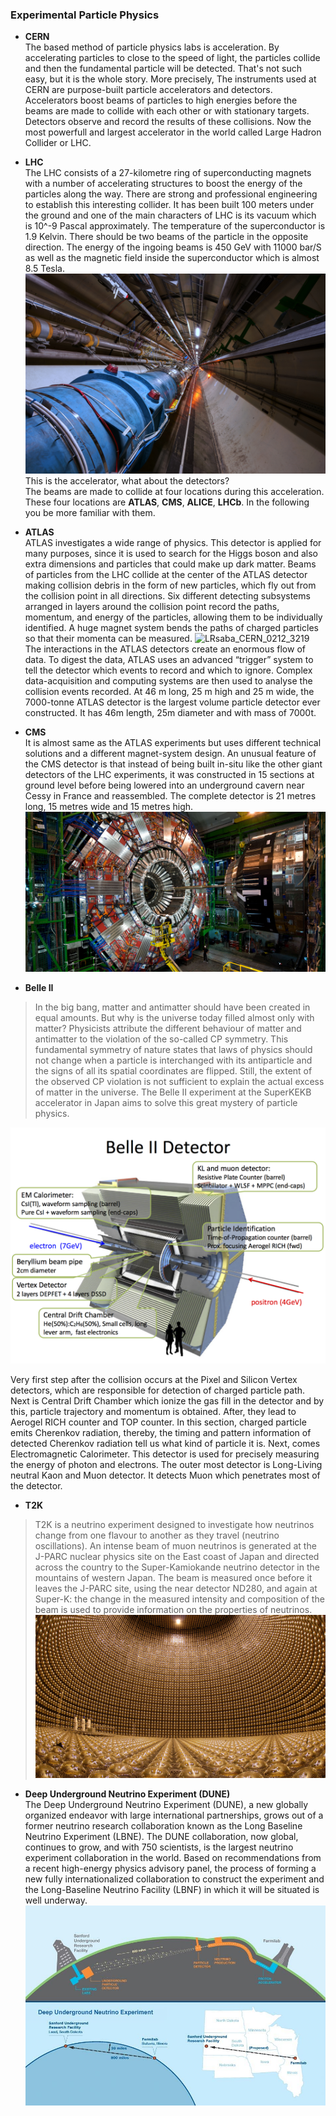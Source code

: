 ### Experimental Particle Physics  

- **CERN**  
The based method of particle physics labs is acceleration. By accelerating particles to close to the speed of light, the particles collide and then the fundamental 
particle will be detected. That's not such easy, but it is the whole story. More precisely, The instruments used at CERN are purpose-built particle accelerators and 
detectors. Accelerators boost beams of particles to high energies before the beams are made to collide with each other or with stationary targets.
Detectors observe and record the results of these collisions. Now the most powerfull and largest accelerator in the world called Large Hadron Collider or LHC.  

- **LHC**  
The LHC consists of a 27-kilometre ring of superconducting magnets with a number of accelerating structures to boost the energy of the particles along the way. There are strong and professional engineering to establish this interesting collider. It has been built 100 meters under the ground and one of the main characters of LHC is its vacuum which is 10^-9 Pascal approximately. The temperature of the superconductor is 1.9 Kelvin. There should be two beams of the particle in the opposite direction. The energy of the ingoing beams is 450 GeV with 11000 bar/S as well as the magnetic field inside the superconductor which is almost 8.5 Tesla.   
![201802-030_10](img/201802-030_10.jpg)  
This is the accelerator, what about the detectors?  
The beams are made to collide at four locations during this acceleration. These four locations are **ATLAS**, **CMS**, **ALICE**, **LHCb**. In the following you be more familiar with them.   

- **ATLAS**  
ATLAS investigates a wide range of physics. This detector is applied for many purposes, since it is used to search for the Higgs boson and also extra dimensions and particles that could make up dark matter. Beams of particles from the LHC collide at the center of the ATLAS detector making collision debris in the form of new particles, which fly out from the collision point in all directions. Six different detecting subsystems arranged in layers around the collision point record the paths, momentum, and energy of the particles, allowing them to be individually identified. A huge magnet system bends the paths of charged particles so that their momenta can be measured.
![
LRsaba_CERN_0212_3219](img/LRsaba_CERN_0212_3219.jpg)
The interactions in the ATLAS detectors create an enormous flow of data. To digest the data, ATLAS uses an advanced “trigger” system to tell the detector which events to record and which to ignore. Complex data-acquisition and computing systems are then used to analyse the collision events recorded. At 46 m long, 25 m high and 25 m wide, the 7000-tonne ATLAS detector is the largest volume particle detector ever constructed. It has 46m length, 25m diameter and with mass of 7000t.  

- **CMS**  
It is almost same as the ATLAS experiments but uses different technical solutions and a different magnet-system design. An unusual feature of the CMS detector is that instead of being built in-situ like the other giant detectors of the LHC experiments, it was constructed in 15 sections at ground level before being lowered into an underground cavern near Cessy in France and reassembled. The complete detector is 21 metres long, 15 metres wide and 15 metres high.  
![cms1](img/cms1.jpg)

- **Belle II**
> In the big bang, matter and antimatter should have been created in equal amounts. But why is the universe today filled almost only with matter? Physicists attribute the different behaviour of matter and antimatter to the violation of the so-called CP symmetry. This fundamental symmetry of nature states that laws of physics should not change when a particle is interchanged with its antiparticle and the signs of all its spatial coordinates are flipped. Still, the extent of the observed CP violation is not sufficient to explain the actual excess of matter in the universe. The Belle II experiment at the SuperKEKB accelerator in Japan aims to solve this great mystery of particle physics.   

![belle2](img/belle2.png)  

Very first step after the collision occurs at the Pixel and Silicon Vertex detectors, which are responsible for detection of charged particle path. Next is Central Drift Chamber which ionize the gas fill in the detector and by this, particle trajectory and momentum is obtained. After, they lead to Aerogel RICH counter and TOP counter. In this section, charged particle emits Cherenkov radiation, thereby, the timing and pattern information of detected Cherenkov radiation tell us what kind of particle it is. Next, comes Electromagnetic Calorimeter. This detector is used for precisely measuring the energy of photon and electrons.
The outer most detector is Long-Living neutral Kaon and Muon detector. It detects Muon which penetrates most of the detector.

- **T2K**  
> T2K is a neutrino experiment designed to investigate how neutrinos change from one flavour to another as they travel (neutrino oscillations). An intense beam of muon neutrinos is generated at the J-PARC nuclear physics site on the East coast of Japan and directed across the country to the Super-Kamiokande neutrino detector in the mountains of western Japan. The beam is measured once before it leaves the J-PARC site, using the near detector ND280, and again at Super-K: the change in the measured intensity and composition of the beam is used to provide information on the properties of neutrinos.
![Kamiokande](img/Kamiokande.jpg)


- **Deep Underground Neutrino Experiment (DUNE)**  
The Deep Underground Neutrino Experiment (DUNE), a new globally organized endeavor with large international partnerships, grows out of a former neutrino research collaboration known as the Long Baseline Neutrino Experiment (LBNE). The DUNE collaboration, now global, continues to grow, and with 750 scientists, is the largest neutrino experiment collaboration in the world. Based on recommendations from a recent high-energy physics advisory panel, the process of forming a new fully internationalized collaboration to construct the experiment and the Long-Baseline Neutrino Facility (LBNF) in which it will be situated is well underway.  
![NewsDUNE2](img/NewsDUNE2.jpg)

